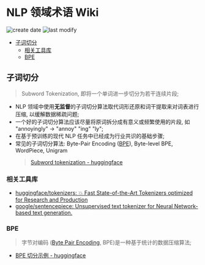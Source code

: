 NLP 领域术语 Wiki
===
<!--START_SECTION:badge-->

![create date](https://img.shields.io/static/v1?label=create%20date&message=2022-12-xx&label_color=gray&color=lightsteelblue&style=flat-square)
![last modify](https://img.shields.io/static/v1?label=last%20modify&message=2025-07-08%2016%3A53%3A13&label_color=gray&color=thistle&style=flat-square)

<!--END_SECTION:badge-->
<!--info
top: false
hidden: false
-->

<!-- TOC -->
- [子词切分](#子词切分)
    - [相关工具库](#相关工具库)
    - [BPE](#bpe)
<!-- TOC -->

## 子词切分
> Subword Tokenization, 即将一个单词进一步切分为若干连续片段;

- NLP 领域中使用**无监督**的子词切分算法取代词形还原和词干提取来对词表进行压缩, 以缓解数据稀疏问题;
- 一个好的子词切分算法应该尽量将原词拆分成有意义或频繁使用的片段, 如 "annoyingly" -> "annoy" "ing" "ly";
- 在基于预训练的现代 NLP 任务中已经成为行业共识的基础步骤;
- 常见的子词切分算法: Byte-Pair Encoding ([BPE](#bpe)), Byte-level BPE, WordPiece, Unigram
    > [Subword tokenization - huggingface](https://huggingface.co/docs/transformers/tokenizer_summary#subword-tokenization)

### 相关工具库
- [huggingface/tokenizers: 💥 Fast State-of-the-Art Tokenizers optimized for Research and Production](https://github.com/huggingface/tokenizers)
- [google/sentencepiece: Unsupervised text tokenizer for Neural Network-based text generation.](https://github.com/google/sentencepiece)

### BPE
> 字节对编码 ([Byte Pair Encoding](https://en.wikipedia.org/wiki/Byte_pair_encoding), BPE)是一种基于统计的数据压缩算法;  

- [BPE 切分示例 - huggingface](https://huggingface.co/docs/transformers/tokenizer_summary#bytepair-encoding-bpe)
